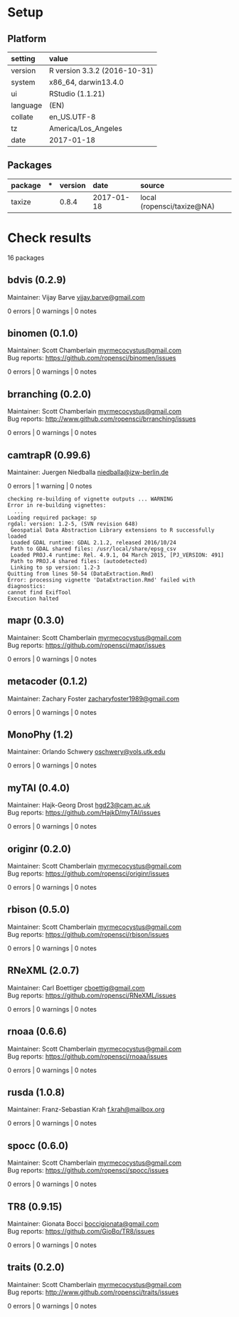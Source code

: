 # Setup

## Platform

|setting  |value                        |
|:--------|:----------------------------|
|version  |R version 3.3.2 (2016-10-31) |
|system   |x86_64, darwin13.4.0         |
|ui       |RStudio (1.1.21)             |
|language |(EN)                         |
|collate  |en_US.UTF-8                  |
|tz       |America/Los_Angeles          |
|date     |2017-01-18                   |

## Packages

|package |*  |version |date       |source                     |
|:-------|:--|:-------|:----------|:--------------------------|
|taxize  |   |0.8.4   |2017-01-18 |local (ropensci/taxize@NA) |

# Check results
16 packages

## bdvis (0.2.9)
Maintainer: Vijay Barve <vijay.barve@gmail.com>

0 errors | 0 warnings | 0 notes

## binomen (0.1.0)
Maintainer: Scott Chamberlain <myrmecocystus@gmail.com>  
Bug reports: https://github.com/ropensci/binomen/issues

0 errors | 0 warnings | 0 notes

## brranching (0.2.0)
Maintainer: Scott Chamberlain <myrmecocystus@gmail.com>  
Bug reports: http://www.github.com/ropensci/brranching/issues

0 errors | 0 warnings | 0 notes

## camtrapR (0.99.6)
Maintainer: Juergen Niedballa <niedballa@izw-berlin.de>

0 errors | 1 warning  | 0 notes

```
checking re-building of vignette outputs ... WARNING
Error in re-building vignettes:
  ...
Loading required package: sp
rgdal: version: 1.2-5, (SVN revision 648)
 Geospatial Data Abstraction Library extensions to R successfully loaded
 Loaded GDAL runtime: GDAL 2.1.2, released 2016/10/24
 Path to GDAL shared files: /usr/local/share/epsg_csv
 Loaded PROJ.4 runtime: Rel. 4.9.1, 04 March 2015, [PJ_VERSION: 491]
 Path to PROJ.4 shared files: (autodetected)
 Linking to sp version: 1.2-3 
Quitting from lines 50-54 (DataExtraction.Rmd) 
Error: processing vignette 'DataExtraction.Rmd' failed with diagnostics:
cannot find ExifTool
Execution halted

```

## mapr (0.3.0)
Maintainer: Scott Chamberlain <myrmecocystus@gmail.com>  
Bug reports: https://github.com/ropensci/mapr/issues

0 errors | 0 warnings | 0 notes

## metacoder (0.1.2)
Maintainer: Zachary Foster <zacharyfoster1989@gmail.com>

0 errors | 0 warnings | 0 notes

## MonoPhy (1.2)
Maintainer: Orlando Schwery <oschwery@vols.utk.edu>

0 errors | 0 warnings | 0 notes

## myTAI (0.4.0)
Maintainer: Hajk-Georg Drost <hgd23@cam.ac.uk>  
Bug reports: https://github.com/HajkD/myTAI/issues

0 errors | 0 warnings | 0 notes

## originr (0.2.0)
Maintainer: Scott Chamberlain <myrmecocystus@gmail.com>  
Bug reports: https://github.com/ropensci/originr/issues

0 errors | 0 warnings | 0 notes

## rbison (0.5.0)
Maintainer: Scott Chamberlain <myrmecocystus@gmail.com>  
Bug reports: https://github.com/ropensci/rbison/issues

0 errors | 0 warnings | 0 notes

## RNeXML (2.0.7)
Maintainer: Carl Boettiger <cboettig@gmail.com>  
Bug reports: https://github.com/ropensci/RNeXML/issues

0 errors | 0 warnings | 0 notes

## rnoaa (0.6.6)
Maintainer: Scott Chamberlain <myrmecocystus@gmail.com>  
Bug reports: https://github.com/ropensci/rnoaa/issues

0 errors | 0 warnings | 0 notes

## rusda (1.0.8)
Maintainer: Franz-Sebastian Krah <f.krah@mailbox.org>

0 errors | 0 warnings | 0 notes

## spocc (0.6.0)
Maintainer: Scott Chamberlain <myrmecocystus@gmail.com>  
Bug reports: https://github.com/ropensci/spocc/issues

0 errors | 0 warnings | 0 notes

## TR8 (0.9.15)
Maintainer: Gionata Bocci <boccigionata@gmail.com>  
Bug reports: https://github.com/GioBo/TR8/issues

0 errors | 0 warnings | 0 notes

## traits (0.2.0)
Maintainer: Scott Chamberlain <myrmecocystus@gmail.com>  
Bug reports: http://www.github.com/ropensci/traits/issues

0 errors | 0 warnings | 0 notes

